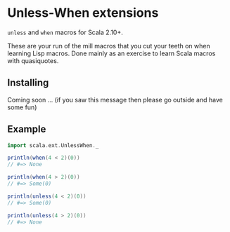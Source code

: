 # Unless-When extensions

`unless` and `when` macros for Scala 2.10+. 

These are your run of the mill macros that you cut your teeth on when learning Lisp macros. Done mainly as an exercise 
to learn Scala macros with quasiquotes.

## Installing

Coming soon ... (if you saw this message then please go outside and have some fun)

## Example

```scala
import scala.ext.UnlessWhen._

println(when(4 < 2)(0))
// #=> None

println(when(4 > 2)(0))
// #=> Some(0)

println(unless(4 < 2)(0))
// #=> Some(0)

println(unless(4 > 2)(0))
// #=> None
```